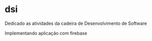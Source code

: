 # dsi
Dedicado as atividades da cadeira de  Desenvolvimento de Software

Implementando aplicação com firebase
